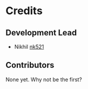 # Credits

## Development Lead
- Nikhil [nk521](https://github.com/nk521)

## Contributors
None yet. Why not be the first?